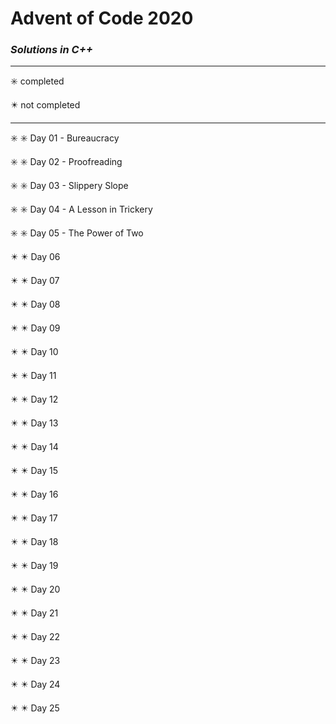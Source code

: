 # Advent of Code 2020

### _Solutions in C++_

----

:eight_spoked_asterisk: completed

:eight_pointed_black_star: not completed

----

:eight_spoked_asterisk: :eight_spoked_asterisk: Day 01 - Bureaucracy

:eight_spoked_asterisk: :eight_spoked_asterisk: Day 02 - Proofreading

:eight_spoked_asterisk: :eight_spoked_asterisk: Day 03 - Slippery Slope

:eight_spoked_asterisk: :eight_spoked_asterisk: Day 04 - A Lesson in Trickery

:eight_spoked_asterisk: :eight_spoked_asterisk: Day 05 - The Power of Two

:eight_pointed_black_star: :eight_pointed_black_star: Day 06

:eight_pointed_black_star: :eight_pointed_black_star: Day 07

:eight_pointed_black_star: :eight_pointed_black_star: Day 08

:eight_pointed_black_star: :eight_pointed_black_star: Day 09

:eight_pointed_black_star: :eight_pointed_black_star: Day 10

:eight_pointed_black_star: :eight_pointed_black_star: Day 11

:eight_pointed_black_star: :eight_pointed_black_star: Day 12

:eight_pointed_black_star: :eight_pointed_black_star: Day 13

:eight_pointed_black_star: :eight_pointed_black_star: Day 14

:eight_pointed_black_star: :eight_pointed_black_star: Day 15

:eight_pointed_black_star: :eight_pointed_black_star: Day 16

:eight_pointed_black_star: :eight_pointed_black_star: Day 17

:eight_pointed_black_star: :eight_pointed_black_star: Day 18

:eight_pointed_black_star: :eight_pointed_black_star: Day 19

:eight_pointed_black_star: :eight_pointed_black_star: Day 20

:eight_pointed_black_star: :eight_pointed_black_star: Day 21

:eight_pointed_black_star: :eight_pointed_black_star: Day 22

:eight_pointed_black_star: :eight_pointed_black_star: Day 23

:eight_pointed_black_star: :eight_pointed_black_star: Day 24

:eight_pointed_black_star: :eight_pointed_black_star: Day 25
